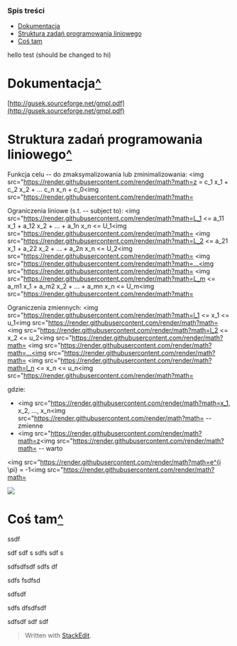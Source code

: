 ### Spis treści
* [Dokumentacja](#Dokumentacja)
* [Struktura zadań programowania liniowego](#Struktura-zadań-programowania-liniowego)
* [Coś tam](#Coś-tam)

hello test (should be changed to hi)

# Dokumentacja[^](#Spis-treści)

[http://gusek.sourceforge.net/gmpl.pdf](http://gusek.sourceforge.net/gmpl.pdf)

# Struktura zadań programowania liniowego[^](#Spis-treści)

Funkcja celu -- do zmaksymalizowania lub zminimalizowania:
<img src="https://render.githubusercontent.com/render/math?math=z = c_1 x_1 + c_2 x_2 + ... c_n x_n + c_0<img src="https://render.githubusercontent.com/render/math?math=
 
Ograniczenia liniowe (s.t. -- subject to):
<img src="https://render.githubusercontent.com/render/math?math=L_1 <= a_11 x_1 + a_12 x_2 + ... + a_1n x_n <= U_1<img src="https://render.githubusercontent.com/render/math?math=
<img src="https://render.githubusercontent.com/render/math?math=L_2 <= a_21 x_1 + a_22 x_2 + ... + a_2n x_n <= U_2<img src="https://render.githubusercontent.com/render/math?math=
<img src="https://render.githubusercontent.com/render/math?math=...<img src="https://render.githubusercontent.com/render/math?math=
<img src="https://render.githubusercontent.com/render/math?math=L_m <= a_m1 x_1 + a_m2 x_2 + ... + a_mn x_n <= U_m<img src="https://render.githubusercontent.com/render/math?math=  

Ograniczenia zmiennych:
<img src="https://render.githubusercontent.com/render/math?math=l_1 <= x_1 <= u_1<img src="https://render.githubusercontent.com/render/math?math=
<img src="https://render.githubusercontent.com/render/math?math=l_2 <= x_2 <= u_2<img src="https://render.githubusercontent.com/render/math?math=
<img src="https://render.githubusercontent.com/render/math?math=...<img src="https://render.githubusercontent.com/render/math?math=
<img src="https://render.githubusercontent.com/render/math?math=l_n <= x_n <= u_n<img src="https://render.githubusercontent.com/render/math?math=

gdzie:
-   <img src="https://render.githubusercontent.com/render/math?math=x_1, x_2, ..., x_n<img src="https://render.githubusercontent.com/render/math?math= -- zmienne    
-   <img src="https://render.githubusercontent.com/render/math?math=z<img src="https://render.githubusercontent.com/render/math?math= -- warto

<img src="https://render.githubusercontent.com/render/math?math=e^{i \pi} = -1<img src="https://render.githubusercontent.com/render/math?math=


<img src="https://render.githubusercontent.com/render/math?math=e^{i \pi} = -1">


# Coś tam[^](#Spis-treści)

ssdf

sdf
sdf
s
sdfs
sdf
s

sdfsdfsdf
sdfs
df


sdfs
fsdfsd


sdfsdf

sdfs
dfsdfsdf

sdfsdf
sdf
sdf


> Written with [StackEdit](https://stackedit.io/).



